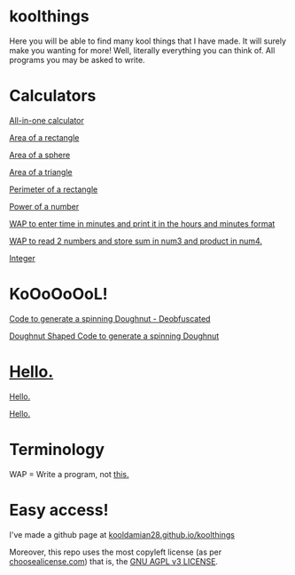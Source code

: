 # koolthings
Here you will be able to find many kool things that I have made. It will surely make you wanting for more! Well, literally everything you can think of. All programs you may be asked to write.

# Calculators
<a href="https://cdn.jsdelivr.net/gh/kooldamian28/koolthings/kool/All-in-one calulator.py">All-in-one calculator</a>

<a href="https://cdn.jsdelivr.net/gh/kooldamian28/koolthings/kool/Area of a rectangle.py">Area of a rectangle</a>

<a href="https://cdn.jsdelivr.net/gh/kooldamian28/koolthings/kool/Area of a sphere.py">Area of a sphere</a>

<a href="https://cdn.jsdelivr.net/gh/kooldamian28/koolthings/kool/Area of a triangle.py">Area of a triangle</a>

<a href="https://cdn.jsdelivr.net/gh/kooldamian28/koolthings/kool/Perimeter of a rectangle.py">Perimeter of a rectangle</a>

<a href="https://cdn.jsdelivr.net/gh/kooldamian28/koolthings/kool/Power of a number.py">Power of a number</a>

<a href="https://cdn.jsdelivr.net/gh/kooldamian28/koolthings/kool/WAP to enter time in minutes and print it in the hours and minutes format.py">WAP to enter time in minutes and print it in the hours and minutes format</a>

<a href="https://cdn.jsdelivr.net/gh/kooldamian28/koolthings/kool/WAP to read 2 numbers and store sum in num3 and product in num4..py">WAP to read 2 numbers and store sum in num3 and product in num4.</a>

<a href="https://cdn.jsdelivr.net/gh/kooldamian28/koolthings/kool/Integer.py">Integer</a>

# KoOoOoOoL!
<a href="https://cdn.jsdelivr.net/gh/kooldamian28/koolthings/kool/Code to generate a spinning Doughnut - Deobfuscated.c">Code to generate a spinning Doughnut - Deobfuscated</a>

<a href="https://cdn.jsdelivr.net/gh/kooldamian28/koolthings/kool/Doughnut Shaped Code to generate a spinning Doughnut.c">Doughnut Shaped Code to generate a spinning Doughnut</a>

# <a href="https://raw.githubusercontent.com/kooldamian28/koolthings/main/assets/Hello..png">Hello.</a>
<a href="https://cdn.jsdelivr.net/gh/kooldamian28/koolthings/kool/hello.cpp">Hello.</a>

<a href="https://cdn.jsdelivr.net/gh/kooldamian28/koolthings/kool/hello">Hello.</a>

# Terminology
WAP = Write a program, not <a href="https://youtu.be/Wc5IbN4xw70">this.</a>

# Easy access!
I've made a github page at <a href="https://kooldamian28.github.io/koolthings">kooldamian28.github.io/koolthings</a>

Moreover, this repo uses the most copyleft license (as per <a href="https://choosealicense.com">choosealicense.com</a>) that is, the <a href="https://www.gnu.org/licenses/agpl-3.0.html">GNU AGPL v3 LICENSE</a>. 
